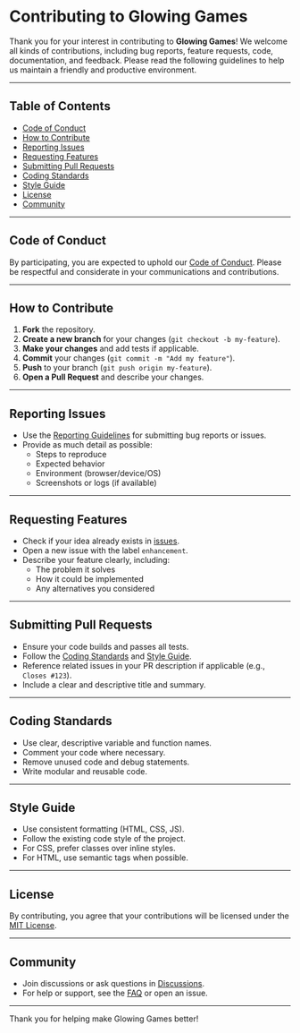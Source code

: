 # Contributing to Glowing Games

Thank you for your interest in contributing to **Glowing Games**! We welcome all kinds of contributions, including bug reports, feature requests, code, documentation, and feedback. Please read the following guidelines to help us maintain a friendly and productive environment.

---

## Table of Contents

- [Code of Conduct](#code-of-conduct)
- [How to Contribute](#how-to-contribute)
- [Reporting Issues](#reporting-issues)
- [Requesting Features](#requesting-features)
- [Submitting Pull Requests](#submitting-pull-requests)
- [Coding Standards](#coding-standards)
- [Style Guide](#style-guide)
- [License](#license)
- [Community](#community)

---

## Code of Conduct

By participating, you are expected to uphold our [Code of Conduct](CODE_OF_CONDUCT.md). Please be respectful and considerate in your communications and contributions.

---

## How to Contribute

1. **Fork** the repository.
2. **Create a new branch** for your changes (`git checkout -b my-feature`).
3. **Make your changes** and add tests if applicable.
4. **Commit** your changes (`git commit -m "Add my feature"`).
5. **Push** to your branch (`git push origin my-feature`).
6. **Open a Pull Request** and describe your changes.

---

## Reporting Issues

- Use the [Reporting Guidelines](reporting-guidelines.html) for submitting bug reports or issues.
- Provide as much detail as possible:
  - Steps to reproduce
  - Expected behavior
  - Environment (browser/device/OS)
  - Screenshots or logs (if available)

---

## Requesting Features

- Check if your idea already exists in [issues](https://github.com/Glowing-Games/glowing-games.github.io/issues).
- Open a new issue with the label `enhancement`.
- Describe your feature clearly, including:
  - The problem it solves
  - How it could be implemented
  - Any alternatives you considered

---

## Submitting Pull Requests

- Ensure your code builds and passes all tests.
- Follow the [Coding Standards](#coding-standards) and [Style Guide](#style-guide).
- Reference related issues in your PR description if applicable (e.g., `Closes #123`).
- Include a clear and descriptive title and summary.

---

## Coding Standards

- Use clear, descriptive variable and function names.
- Comment your code where necessary.
- Remove unused code and debug statements.
- Write modular and reusable code.

---

## Style Guide

- Use consistent formatting (HTML, CSS, JS).
- Follow the existing code style of the project.
- For CSS, prefer classes over inline styles.
- For HTML, use semantic tags when possible.

---

## License

By contributing, you agree that your contributions will be licensed under the [MIT License](LICENSE).

---

## Community

- Join discussions or ask questions in [Discussions](https://github.com/Glowing-Games/glowing-games.github.io/discussions).
- For help or support, see the [FAQ](faq.html) or open an issue.

---

Thank you for helping make Glowing Games better!
